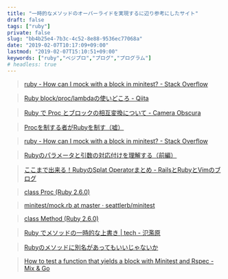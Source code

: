 ```yaml
---
title: "一時的なメソッドのオーバーライドを実現するに辺り参考にしたサイト"
draft: false
tags: ["ruby"]
private: false
slug: "bb4b25e4-7b3c-4c52-8e88-9536ec77068a"
date: "2019-02-07T10:17:09+09:00"
lastmod: "2019-02-07T15:10:51+09:00"
keywords: ["ruby","ベジプロ","プログ","プログラム"]
# headless: true
---
```


> [ruby - How can I mock with a block in minitest? - Stack Overflow](https://stackoverflow.com/questions/30090884/how-can-i-mock-with-a-block-in-minitest)

> [Ruby block/proc/lambdaの使いどころ - Qiita](https://qiita.com/kidach1/items/15cfee9ec66804c3afd2#%E3%83%96%E3%83%AD%E3%83%83%E3%82%AF%E3%81%A8%E3%81%AF%E4%BD%95%E3%81%8B)

> [Ruby で Proc とブロックの相互変換について - Camera Obscura](http://obelisk.hatenablog.com/entry/2018/04/25/174429)

> [Procを制する者がRubyを制す（嘘）](http://melborne.github.io/2014/04/28/proc-is-the-path-to-understand-ruby/)

> [ruby - How can I mock with a block in minitest? - Stack Overflow](https://stackoverflow.com/questions/30090884/how-can-i-mock-with-a-block-in-minitest)

> [Rubyのパラメータと引数の対応付けを理解する（前編）](https://techracho.bpsinc.jp/hachi8833/2017_04_05/37930)

> [ここまで出来る！RubyのSplat Operatorまとめ - RailsとRubyとVimのブログ](https://alpaca.tc/blog/ruby/how-to-use-star.html)

> [class Proc (Ruby 2.6.0)](https://docs.ruby-lang.org/ja/latest/class/Proc.html)

> [minitest/mock.rb at master · seattlerb/minitest](https://github.com/seattlerb/minitest/blob/master/lib/minitest/mock.rb)

> [class Method (Ruby 2.6.0)](https://docs.ruby-lang.org/ja/latest/class/Method.html)

> [Ruby でメソッドの一時的な上書き | tech - 氾濫原](https://lowreal.net/2014/02/19/1)

> [Rubyのメソッドに別名があってもいいじゃないか](http://melborne.github.io/2010/11/11/Ruby/)

> [How to test a function that yields a block with Minitest and Rspec - Mix & Go](https://mixandgo.com/learn/how-to-test-a-function-that-yields-a-block-with-minitest-and-rspec)
